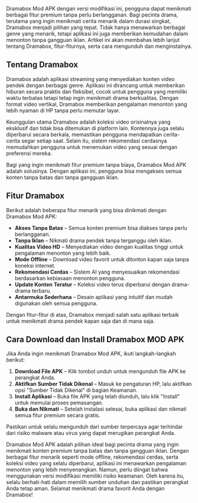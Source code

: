 Dramabox Mod APK dengan versi modifikasi ini, pengguna dapat menikmati berbagai fitur premium tanpa perlu berlangganan. Bagi pecinta drama, terutama yang ingin menikmati cerita menarik dalam durasi singkat, Dramabox menjadi pilihan yang tepat. Tidak hanya menawarkan berbagai genre yang menarik, tetapi aplikasi ini juga memberikan kemudahan dalam menonton tanpa gangguan iklan. Artikel ini akan membahas lebih lanjut tentang Dramabox, fitur-fiturnya, serta cara mengunduh dan menginstalnya.

## Tentang Dramabox

Dramabox adalah aplikasi streaming yang menyediakan konten video pendek dengan berbagai genre. Aplikasi ini dirancang untuk memberikan hiburan secara praktis dan fleksibel, cocok untuk pengguna yang memiliki waktu terbatas tetapi tetap ingin menikmati drama berkualitas. Dengan format video vertikal, Dramabox memberikan pengalaman menonton yang lebih nyaman di HP tanpa perlu memutar layar.

Keunggulan utama Dramabox adalah koleksi video orisinalnya yang eksklusif dan tidak bisa ditemukan di platform lain. Kontennya juga selalu diperbarui secara berkala, memastikan pengguna mendapatkan cerita-cerita segar setiap saat. Selain itu, sistem rekomendasi cerdasnya memudahkan pengguna untuk menemukan video yang sesuai dengan preferensi mereka.

Bagi yang ingin menikmati fitur premium tanpa biaya, Dramabox Mod APK adalah solusinya. Dengan aplikasi ini, pengguna bisa mengakses semua konten tanpa batas dan tanpa gangguan iklan.

## Fitur Dramabox

Berikut adalah beberapa fitur menarik yang bisa dinikmati dengan Dramabox Mod APK:

- **Akses Tanpa Batas** – Semua konten premium bisa diakses tanpa perlu berlangganan.
- **Tanpa Iklan** – Nikmati drama pendek tanpa terganggu oleh iklan.
- **Kualitas Video HD** – Menyediakan video dengan kualitas tinggi untuk pengalaman menonton yang lebih baik.
- **Mode Offline** – Download video favorit untuk ditonton kapan saja tanpa koneksi internet.
- **Rekomendasi Cerdas** – Sistem AI yang menyesuaikan rekomendasi berdasarkan kebiasaan menonton pengguna.
- **Update Konten Teratur** – Koleksi video terus diperbarui dengan drama-drama terbaru.
- **Antarmuka Sederhana** – Desain aplikasi yang intuitif dan mudah digunakan oleh semua pengguna.

Dengan fitur-fitur di atas, Dramabox menjadi salah satu aplikasi terbaik untuk menikmati drama pendek kapan saja dan di mana saja.

## Cara Download dan Install Dramabox MOD APK

Jika Anda ingin menikmati Dramabox Mod APK, ikuti langkah-langkah berikut:
1. **Download File APK** – Klik tombol unduh untuk mengunduh file APK ke perangkat Anda.
2. **Aktifkan Sumber Tidak Dikenal** – Masuk ke pengaturan HP, lalu aktifkan opsi "Sumber Tidak Dikenal" di bagian Keamanan.
3. **Install Aplikasi** – Buka file APK yang telah diunduh, lalu klik "Install" untuk memulai proses pemasangan.
4. **Buka dan Nikmati** – Setelah instalasi selesai, buka aplikasi dan nikmati semua fitur premium secara gratis.

Pastikan untuk selalu mengunduh dari sumber terpercaya agar terhindar dari risiko malware atau virus yang dapat merugikan perangkat Anda.

Dramabox Mod APK adalah pilihan ideal bagi pecinta drama yang ingin menikmati konten premium tanpa batas dan tanpa gangguan iklan. Dengan berbagai fitur menarik seperti mode offline, rekomendasi cerdas, serta koleksi video yang selalu diperbarui, aplikasi ini menawarkan pengalaman menonton yang lebih menyenangkan. Namun, perlu diingat bahwa menggunakan versi modifikasi memiliki risiko keamanan. Oleh karena itu, selalu berhati-hati dalam memilih sumber unduhan dan pastikan perangkat Anda tetap aman. Selamat menikmati drama favorit Anda dengan Dramabox!
